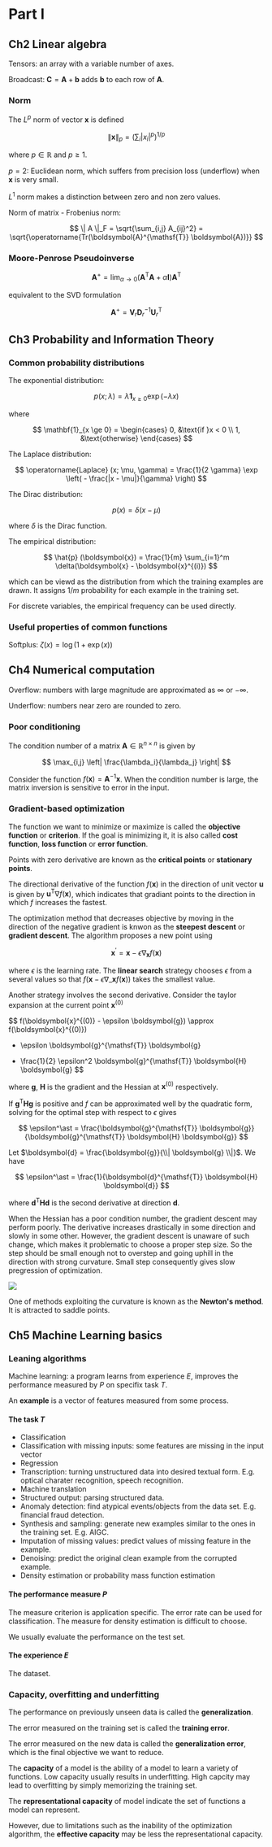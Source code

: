 # Part I

## Ch2 Linear algebra

Tensors: an array with a variable number of axes.

Broadcast: $\boldsymbol{C} = \boldsymbol{A} + \boldsymbol{b}$ adds $\boldsymbol{b}$ to each row of $\boldsymbol{A}$.

### Norm

The $L^p$ norm of vector $\boldsymbol{x}$ is defined

$$
\| \boldsymbol{x} \|_p = \left( \sum_i |x_i|^p \right)^{1/p}
$$

where $p \in \mathbb{R}$ and $p \ge 1$.

$p=2$: Euclidean norm, which suffers from precision loss (underflow) when $\boldsymbol{x}$ is very small.

$L^1$ norm makes a distinction between zero and non zero values.

Norm of matrix - Frobenius norm:

$$
\| A \|_F = \sqrt{\sum_{i,j} A_{ij}^2} = \sqrt{\operatorname{Tr(\boldsymbol{A}^{\mathsf{T}} \boldsymbol{A})}}
$$

### Moore-Penrose Pseudoinverse

$$
\boldsymbol{A}^+ = \lim_{\alpha \rightarrow 0} (\boldsymbol{A}^{\mathsf{T}} \boldsymbol{A} + \alpha \boldsymbol{I}) \boldsymbol{A}^{\mathsf{T}}
$$

equivalent to the SVD formulation

$$
\boldsymbol{A}^+ = \boldsymbol{V}_r \boldsymbol{D}_r^{-1} \boldsymbol{U}_r^{\mathsf{T}}
$$

## Ch3 Probability and Information Theory

### Common probability distributions

The exponential distribution:

$$
p(x;\lambda) = \lambda \mathbf{1}_{x \ge 0} \exp( - \lambda x)
$$

where

$$
\mathbf{1}_{x \ge 0} = \begin{cases}
0, &\text{if }x < 0 \\
1, &\text{otherwise}
\end{cases}
$$

The Laplace distribution:

$$
\operatorname{Laplace} (x; \mu, \gamma) = \frac{1}{2 \gamma} \exp \left( - \frac{|x - \mu|}{\gamma} \right)
$$

The Dirac distribution:

$$
p(x) = \delta(x - \mu)
$$

where $\delta$ is the Dirac function.

The empirical distribution:

$$
\hat{p} (\boldsymbol{x}) = \frac{1}{m} \sum_{i=1}^m \delta(\boldsymbol{x} - \boldsymbol{x}^{(i)})
$$

which can be viewd as the distribution from which the training examples are drawn.
It assigns $1/m$ probability for each example in the training set.

For discrete variables, the empirical frequency can be used directly.

### Useful properties of common functions

Softplus: $\zeta (x) = \log (1 + \exp(x))$

## Ch4 Numerical computation

Overflow: numbers with large magnitude are approximated as $\infty$ or $-\infty$.

Underflow: numbers near zero are rounded to zero.

### Poor conditioning

The condition number of a matrix $\boldsymbol{A} \in \mathbb{R}^{n\times n }$ is given by

$$
\max_{i,j} \left| \frac{\lambda_i}{\lambda_j} \right|
$$

Consider the function $f(\boldsymbol{x}) = \boldsymbol{A}^{-1} \boldsymbol{x}$. When the condition number is large, the matrix inversion is sensitive to error in the input.

### Gradient-based optimization

The function we want to minimize or maximize is called the **objective function** or **criterion**. 
If the goal is minimizing it, it is also called **cost function**, **loss function** or **error function**.

Points with zero derivative are known as the **critical points** or **stationary points**.

The directional derivative of the function $f(\boldsymbol{x})$ in the direction of unit vector $\boldsymbol{u}$ is given by $\boldsymbol{u}^{\mathsf{T}} \nabla f(\boldsymbol{x})$,
which indicates that gradiant points to the direction in which $f$ increases the fastest.

The optimization method that decreases objective by moving in the direction of the negative gradient is knwon as the **steepest descent** or **gradient descent**.
The algorithm proposes a new point using

$$
\boldsymbol{x}^\prime = \boldsymbol{x} - \epsilon \nabla_{\boldsymbol{x}} f(\boldsymbol{x})
$$

where $\epsilon$ is the learning rate.
The **linear search** strategy chooses $\epsilon$ from a several values so that $f(\boldsymbol{x} - \epsilon \nabla\_{\boldsymbol{x}} f(\boldsymbol{x}))$ takes the smallest value.

Another strategy involves the second derivative. Consider the taylor expansion at the current point $\boldsymbol{x}^{(0)}$

$$
f(\boldsymbol{x}^{(0)} - \epsilon \boldsymbol{g}) \approx f(\boldsymbol{x}^{(0)})
- \epsilon \boldsymbol{g}^{\mathsf{T}} \boldsymbol{g}
+ \frac{1}{2} \epsilon^2 \boldsymbol{g}^{\mathsf{T}} \boldsymbol{H} \boldsymbol{g}
$$

where $\boldsymbol{g}$, $\boldsymbol{H}$ is the gradient and the Hessian at $\boldsymbol{x}^{(0)}$ respectively.

If $\boldsymbol{g}^{\mathsf{T}} \boldsymbol{H} \boldsymbol{g}$ is positive and $f$ can be approximated well by the quadratic form, solving for the optimal step with respect to $\epsilon$ gives

$$
\epsilon^\ast = \frac{\boldsymbol{g}^{\mathsf{T}} \boldsymbol{g}}{\boldsymbol{g}^{\mathsf{T}} \boldsymbol{H} \boldsymbol{g}}
$$

Let $\boldsymbol{d} = \frac{\boldsymbol{g}}{\\| \boldsymbol{g} \\|}$. We have

$$
\epsilon^\ast = \frac{1}{\boldsymbol{d}^{\mathsf{T}} \boldsymbol{H} \boldsymbol{d}}
$$

where $\boldsymbol{d}^{\mathsf{T}} \boldsymbol{H} \boldsymbol{d}$ is the second derivative at direction $\boldsymbol{d}$.

When the Hessian has a poor condition number, the gradient descent may perform poorly.
The derivative increases drastically in some direction and slowly in some other.
However, the gradient descent is unaware of such change, which makes it problematic to choose a proper step size.
So the step should be small enough not to overstep and going uphill in the direction with strong curvature. Small step consequently gives slow pregression of optimization.

![](/assets/images/deeplearning/fig-4.6.png)

One of methods exploiting the curvature is known as the **Newton's method**.
It is attracted to saddle points.

## Ch5 Machine Learning basics

### Leaning algorithms

Machine learning: a program learns from experience $E$, improves the performance measured by $P$ on specifix task $T$.

An **example** is a vector of features measured from some process.

#### The task $T$

- Classification
- Classification with missing inputs: some features are missing in the input vector
- Regression
- Transcription: turning unstructured data into desired textual form. E.g. optical charater recognition, speech recognition.
- Machine translation
- Structured output: parsing structured data.
- Anomaly detection: find atypical events/objects from the data set. E.g. financial fraud detection.
- Synthesis and sampling: generate new examples similar to the ones in the training set. E.g. AIGC.
- Imputation of missing values: predict values of missing feature in the example.
- Denoising: predict the original clean example from the corrupted example.
- Density estimation or probability mass function estimation

#### The performance measure $P$

The measure criterion is application specific. The error rate can be used for classification.
The measure for density estimation is difficult to choose.

We usually evaluate the performance on the test set.

#### The experience $E$

The dataset.

### Capacity, overfitting and underfitting

The performance on previously unseen data is called the **generalization**.

The error measured on the training set is called the **training error**.

The error measured on the new data is called the **generalization error**, which is the final objective we want to reduce.

The **capacity** of a model is the ability of a model to learn a variety of functions.
Low capacity usually results in underfitting. High capcity may lead to overfitting by simply memorizing the training set.

The **representational capacity** of model indicate the set of functions a model can represent.

However, due to limitations such as the inability of the optimization algorithm, the **effective capacity** may be less the representational capacity.

